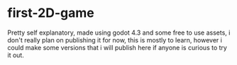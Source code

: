 # first-2D-game
Pretty self explanatory, made using godot 4.3 and some free to use assets, i don't really plan on publishing it for now, this is mostly to learn, however i could make some versions that i will publish here if anyone is curious to try it out.
